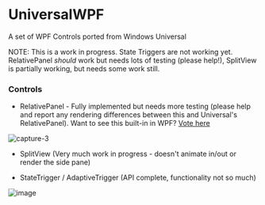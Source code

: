# UniversalWPF
A set of WPF Controls ported from Windows Universal

NOTE: This is a work in progress. State Triggers are not working yet. RelativePanel _should_ work but needs lots of testing (please help!), SplitView is partially working, but needs some work still.

### Controls

 - RelativePanel - Fully implemented but needs more testing (please help and report any rendering differences between this and Universal's RelativePanel). Want to see this built-in in WPF? [Vote here](http://visualstudio.uservoice.com/forums/121579-visual-studio/suggestions/7164912-bring-relativepanel-to-wpf-vnext)
 
 ![capture-3](https://cloud.githubusercontent.com/assets/1378165/10120048/b76250f0-645e-11e5-9b4d-2a0d7026a467.gif)

 - SplitView (Very much work in progress - doesn't animate in/out or render the side pane)

 - StateTrigger / AdaptiveTrigger (API complete, functionality not so much)
 
 ![image](https://cloud.githubusercontent.com/assets/1378165/10121609/94743df6-64a9-11e5-9908-29c0aeaf3c7f.png)

 

